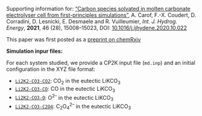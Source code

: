 Supporting information for: [“Carbon species solvated in molten carbonate electrolyser cell from first-principles simulations”](https://doi.org/10.1016/j.ijhydene.2020.10.022), A. Carof, F.-X. Coudert, D. Corradini, D. Lesnicki, E. Desmaele and R. Vuilleumier, _Int. J. Hydrog. Energy_, **2021**, 46 (28), 15008–15023, DOI: [10.1016/j.ijhydene.2020.10.022](https://doi.org/10.1016/j.ijhydene.2020.10.022)


This paper was first posted as a [preprint on chemRxiv](https://doi.org/10.26434/chemrxiv.12271841.v2)

**Simulation inpur files:**

For each system studied, we provide a CP2K input file (`md.inp`) and an initial configuration in the XYZ file format:

- [`Li2K2-CO3-CO2`](Li2K2-CO3-CO2/): CO<sub>2</sub> in the eutectic LiKCO<sub>3</sub>
- [`Li2K2-CO3-CO`](Li2K2-CO3-CO/): CO in the eutectic LiKCO<sub>3</sub>
- [`Li2K2-CO3-O`](Li2K2-CO3-O/): O<sup>2–</sup> in the eutectic LiKCO<sub>3</sub>
- [`Li2K2-CO3-C2O4`](Li2K2-CO3-C2O4/): C<sub>2</sub>O<sub>4</sub><sup>2–</sup> in the eutectic LiKCO<sub>3</sub>

